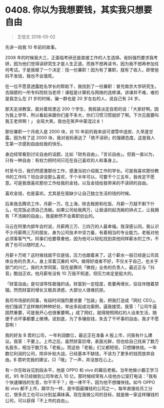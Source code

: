 # 0408. 你以为我想要钱，其实我只想要自由
> 王信文
2018-05-02

先讲一段我 10 年前的故事。

2008 年的时候我大三，正面临考研还是直接工作的人生选择。爸妈强烈要求我考研，因为他们觉得读研究生才是人生正道。而我不想再读书，因为我不想再参加任何考试。于是我做了一个决定：找一份兼职！因为有了兼职，就有了收入，即使爸妈不发钱，我也不会饿死。

在一位不愿意透露姓名学长的帮助下，我找到了一份兼职：冒充南京大学研究生，去隔壁的一所专科院校当老师！课程是计算机与网络的选修课。讲课并不难，难的是我怎么在 21 岁的时候，骗一群也是 20 岁左右的人，说自己有 24 岁。

那天走进教室，面对着班里近 200 个学生，我假装淡定自若的说：「大家好啊。因为我上学早，所以看起来跟你们差不多大，你们习惯习惯就好了啊。下次见面要叫我王老师啊！」 全班大笑。我也在笑声中蒙混过关！

那份兼职一个月收入是 2000 块，对 10 年前的我来说可谓雪中送炭、久旱逢甘露。因为有了这 2000 块，我对爸妈表达了「绝不读研」的强硬态度。这是我人生第一次感到自由给我的快乐。

身边经常看到讨论自由的话题，比如「财务自由」，「言论自由」。但我一直以为，只有一种自由：有权力把时间只花在自己喜欢的人和事身上。

时至今日，我仍然感激那份工作，感激当初介绍我工作的学长。可是我喜欢那份教书的工作吗？坦白讲没那么喜欢，干个半年可以，可要干个三五年，我肯定不愿意。可是我很喜欢那份工作给我的金钱，以及金钱给我带来的不读研的自由。

喜欢金钱，也是喜欢。尤其是在我缺少让自己独立生活的钱的时候。

后来我去腾讯工作，月薪一万。在上海，除去租房和吃饭，月薪一万就不剩下什么，吃完饭必须自己洗碗。如果公司给我两万，让我请的起洗碗的钟点工，让我拥有「不洗碗的自由」，我是断然不会离职创业的。

马云在阿里内部年会时说，月薪两三万、三四万的人最幸福。我深感认同。我认识不少月薪两三万的朋友，身为公司技术中坚力量，有着相当的专业能力。老板对他必须客客气气，同事们也要尊重他，因为他可以轻松找到其他同样薪水的工作，不爽了也可以随时走人。

月薪十万呢？这时候钱就不仅是钱，压力也跟着来了。这个薪水一般已经是公司具体业务的负责人，身上背着沉重的 KPI。做得好或者不好，不仅关乎自己，也关乎部门的兴亡。我的大学同窗，现在是腾讯「微视」业务的负责人，最近正与「抖音」酣战正欢。他月薪有没有 10 万我不知道，但压力肯定是挺大的。

「财富自由」是句误导性极强的话。财富到一定程度，若要再增长，往往伴随着禁锢。然而财富的增长又极具诱惑，大部分人很难抗拒。

我司市场部的同事，有段时间强烈要求要「包装」我，把我打造成「网红 CEO」。他们强调了这样做的种种好处，举出多起成功案例，逼我接受。我答：「公司牛逼固然重要，可是我开心也很重要啊。」成了网红，就得按照网红的人设来生活，随便干点坏事都要上微博。说到底，为了多赚些钱，失去了干坏事的自由，我才不愿意咧！

我的好友 B 君的公司，一年利润数亿，最近正在准备 A 股上市，问我有什么建议。我答：不要上。上市之后，虽然财富巨增，表面光鲜，但也给自己找来了数万名股东，相当于数万名「老板」。而这些「老板」们又都短视，只想赚快钱。一年数亿利润的公司，除非补贴大战，已经基本不缺钱，不该为了更多的钱而放弃自由。B 君听完我的建议，只「哦」了一声，并没放在心上。

有一次在硅谷见到段永平，他是 OPPO 和 vivo 的幕后老板。当年他做小霸王学习机，95 年已经做到公司年收入 10 亿。那时候经常有人往他办公室打电话：「我有个快速赚钱的生意，你干不干？」他一律不干。因为他不想赚快钱。如今 OPPO 和 vivo 都不上市，跟华为一样，是中国最赚钱的公司之一，每年直接给员工分红，很多员工也可以分到盆满钵满。现在我做公司的目标，就是做一家这样赚钱的公司，可以获得「不上市的自由」。